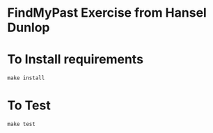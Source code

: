 FindMyPast Exercise from Hansel Dunlop
======================================

To Install requirements
=======================

    make install


To Test
=======

    make test
